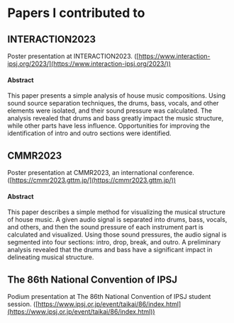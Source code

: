 # Papers I contributed to

## INTERACTION2023

Poster presentation at INTERACTION2023. ([https://www.interaction-ipsj.org/2023/](https://www.interaction-ipsj.org/2023/))

#### Abstract

This paper presents a simple analysis of house music compositions. Using sound source separation techniques, the drums, bass, vocals, and other elements were isolated, and their sound pressure was calculated. The analysis revealed that drums and bass greatly impact the music structure, while other parts have less influence. Opportunities for improving the identification of intro and outro sections were identified.

## CMMR2023

Poster presentation at CMMR2023, an international conference. ([https://cmmr2023.gttm.jp/](https://cmmr2023.gttm.jp/))

#### Abstract

This paper describes a simple method for visualizing the musical structure of house music. A given audio signal is separated into drums, bass, vocals, and others, and then the sound pressure of each instrument part is calculated and visualized. Using those sound pressures, the audio signal is segmented into four sections: intro, drop, break, and outro. A preliminary analysis revealed that the drums and bass have a significant impact in delineating musical structure.

## The 86th National Convention of IPSJ

Podium presentation at The 86th National Convention of IPSJ student session. ([https://www.ipsj.or.jp/event/taikai/86/index.html](https://www.ipsj.or.jp/event/taikai/86/index.html))

